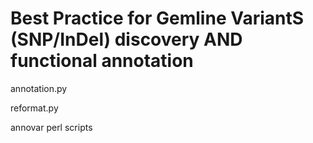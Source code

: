 # Best Practice for Gemline VariantS (SNP/InDel) discovery AND functional annotation
annotation.py


reformat.py


annovar perl scripts
